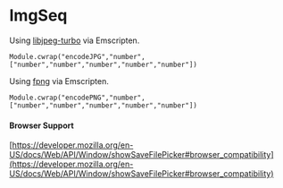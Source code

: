 # ImgSeq

Using [libjpeg-turbo](https://github.com/libjpeg-turbo/libjpeg-turbo) via Emscripten.

```
Module.cwrap("encodeJPG","number",["number","number","number","number","number"])
```

Using [fpng](https://github.com/richgel999/fpng) via Emscripten.

```
Module.cwrap("encodePNG","number",["number","number","number","number","number"])
```

#### Browser Support

[https://developer.mozilla.org/en-US/docs/Web/API/Window/showSaveFilePicker#browser_compatibility](https://developer.mozilla.org/en-US/docs/Web/API/Window/showSaveFilePicker#browser_compatibility)
